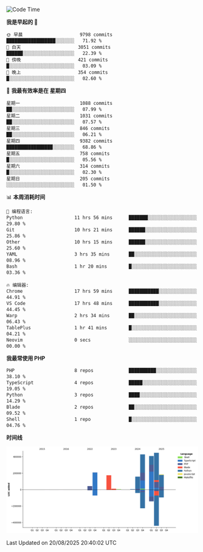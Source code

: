 <!--START_SECTION:waka-->
![Code Time](http://img.shields.io/badge/Code%20Time-4%2C030%20hrs%2052%20mins-blue)

**我是早起的 🐤** 

```text
🌞 早晨                     9798 commits        ██████████████████░░░░░░░   71.92 % 
🌆 白天                     3051 commits        ██████░░░░░░░░░░░░░░░░░░░   22.39 % 
🌃 傍晚                     421 commits         █░░░░░░░░░░░░░░░░░░░░░░░░   03.09 % 
🌙 晚上                     354 commits         █░░░░░░░░░░░░░░░░░░░░░░░░   02.60 % 
```
📅 **我最有效率是在 星期四** 

```text
星期一                      1088 commits        ██░░░░░░░░░░░░░░░░░░░░░░░   07.99 % 
星期二                      1031 commits        ██░░░░░░░░░░░░░░░░░░░░░░░   07.57 % 
星期三                      846 commits         ██░░░░░░░░░░░░░░░░░░░░░░░   06.21 % 
星期四                      9382 commits        █████████████████░░░░░░░░   68.86 % 
星期五                      758 commits         █░░░░░░░░░░░░░░░░░░░░░░░░   05.56 % 
星期六                      314 commits         █░░░░░░░░░░░░░░░░░░░░░░░░   02.30 % 
星期日                      205 commits         ░░░░░░░░░░░░░░░░░░░░░░░░░   01.50 % 
```


📊 **本周消耗时间** 

```text
💬 编程语言: 
Python                   11 hrs 56 mins      ███████░░░░░░░░░░░░░░░░░░   29.80 % 
Git                      10 hrs 21 mins      ██████░░░░░░░░░░░░░░░░░░░   25.86 % 
Other                    10 hrs 15 mins      ██████░░░░░░░░░░░░░░░░░░░   25.60 % 
YAML                     3 hrs 35 mins       ██░░░░░░░░░░░░░░░░░░░░░░░   08.96 % 
Bash                     1 hr 20 mins        █░░░░░░░░░░░░░░░░░░░░░░░░   03.36 % 

🔥 编辑器: 
Chrome                   17 hrs 59 mins      ███████████░░░░░░░░░░░░░░   44.91 % 
VS Code                  17 hrs 48 mins      ███████████░░░░░░░░░░░░░░   44.45 % 
Warp                     2 hrs 34 mins       ██░░░░░░░░░░░░░░░░░░░░░░░   06.43 % 
TablePlus                1 hr 41 mins        █░░░░░░░░░░░░░░░░░░░░░░░░   04.21 % 
Neovim                   0 secs              ░░░░░░░░░░░░░░░░░░░░░░░░░   00.00 % 
```

**我最常使用 PHP** 

```text
PHP                      8 repos             ██████████░░░░░░░░░░░░░░░   38.10 % 
TypeScript               4 repos             █████░░░░░░░░░░░░░░░░░░░░   19.05 % 
Python                   3 repos             ████░░░░░░░░░░░░░░░░░░░░░   14.29 % 
Blade                    2 repos             ██░░░░░░░░░░░░░░░░░░░░░░░   09.52 % 
Shell                    1 repo              █░░░░░░░░░░░░░░░░░░░░░░░░   04.76 % 
```



**时间线**

![Lines of Code chart](https://raw.githubusercontent.com/abrahamgreyson/abrahamgreyson/main/assets/bar_graph.png)


 Last Updated on 20/08/2025 20:40:02 UTC
<!--END_SECTION:waka-->
